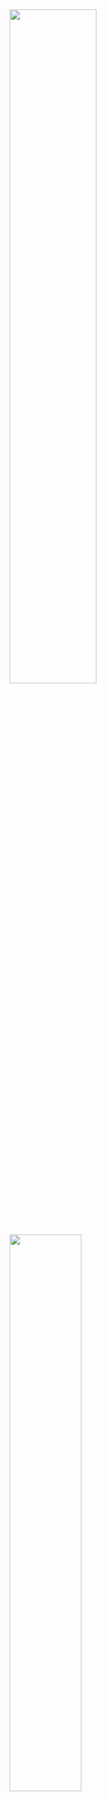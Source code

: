 

<img width=55% src = "https://media.geeksforgeeks.org/wp-content/cdn-uploads/Linear-Search.png" />
<img width=50% src ="https://media.geeksforgeeks.org/wp-content/cdn-uploads/20221121132716/BinarySearch.png" />

# <p align=center> `C - Search Algorithms` </p>

## <p align=center> `Project's obejectives` </p>
Be able to explain:
- What is a search algorithm
- What is a linear search
- What is a binary search
- What is the best search algorithm to use depending on your needs

## <p align=center>`Tasks`</p>
### <p align=center>`0. Linear search`</p>

-------------------------------------------------------
### <p align=center>`1. Binary search`</p>

-------------------------------------------------------
### <p align=center>`2. Big O #0`</p>

-------------------------------------------------------
### <p align=center>`3. Big O #1`</p>

-------------------------------------------------------
### <p align=center>`4. Big O #2`</p>

-------------------------------------------------------
### <p align=center>`5. Big O #3`</p>

-------------------------------------------------------
### <p align=center>`6. Big O #4`</p>

-------------------------------------------------------

## <p align=right>`Score: 100/100`</p>
